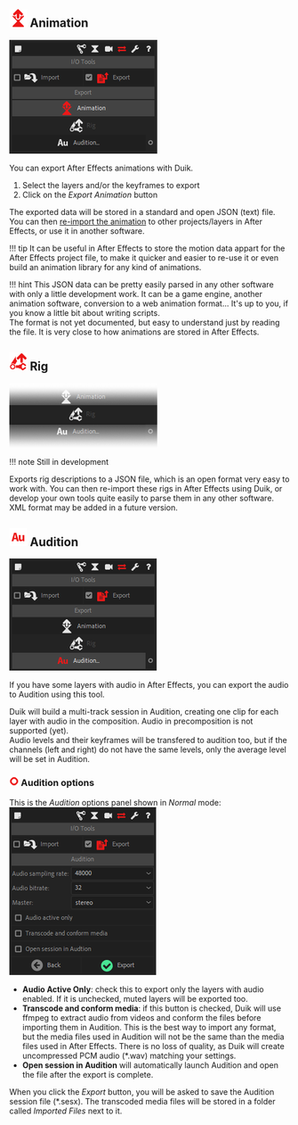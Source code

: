 ## ![Export anim Icon](img\duik-icons\exportanim-icon-r.png) Animation

![Export Anim ](img\duik-screenshots\S-IOTools\Export\Export-anim-panel.PNG)

You can export After Effects animations with Duik.

1. Select the layers and/or the keyframes to export
2. Click on the *Export Animation* button

The exported data will be stored in a standard and open JSON (text) file.
You can then [re-import the animation](../Import/#Animation) to other projects/layers in After Effects, or use it in another software.

!!! tip
    It can be useful in After Effects to store the motion data appart for the After Effects project file, to make it quicker and easier to re-use it or even build an animation library for any kind of animations.

!!! hint
    This JSON data can be pretty easily parsed in any other software with only a little development work. It can be a game engine, another animation software, conversion to a web animation format... It's up to you, if you know a little bit about writing scripts.  
    The format is not yet documented, but easy to understand just by reading the file. It is very close to how animations are stored in After Effects.

## ![Export rig Icon](img\duik-icons\exportrig-icon-r.png) Rig

![Export rig ](img\duik-screenshots\S-IOTools\Export\export-rig-transp.png)

!!! note
    Still in development

Exports rig descriptions to a JSON file, which is an open format very easy to work with. You can then re-import these rigs in After Effects using Duik, or develop your own tools quite easily to parse them in any other software. XML format may be added in a future version.

## ![Export audition Icon](img\duik-icons\audition-icon-r.png) Audition

![Export Audition ](img\duik-screenshots\S-IOTools\Export\Export-audition.PNG)

If you have some layers with audio in After Effects, you can export the audio to Audition using this tool.

Duik will build a multi-track session in Audition, creating one clip for each layer with audio in the composition. Audio in precomposition is not supported (yet).  
Audio levels and their keyframes will be transfered to audition too, but if the channels (left and right) do not have the same levels, only the average level will be set in Audition.

### ![export audition optn](img\duik-icons\circle-little_r.png) Audition options

This is the *Audition* options panel shown in *Normal* mode:  
![Export Audition optn ](img\duik-screenshots\S-IOTools\Export\Export-audition-optn.PNG)

- **Audio Active Only**: check this to export only the layers with audio enabled. If it is unchecked, muted layers will be exported too.
- **Transcode and conform media**: if this button is checked, Duik will use ffmpeg to extract audio from videos and conform the files before importing them in Audition. This is the best way to import any format, but the media files used in Audition will not be the same than the media files used in After Effects. There is no loss of quality, as Duik will create uncompressed PCM audio (*.wav) matching your settings.
- **Open session in Audition** will automatically launch Audition and open the file after the export is complete.

When you click the *Export* button, you will be asked to save the Audition session file (\*.sesx). The transcoded media files will be stored in a folder called *Imported Files* next to it.
